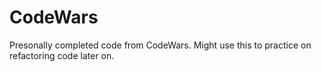 # CodeWars
 Presonally completed code from CodeWars. Might use this to practice on refactoring code later on.
